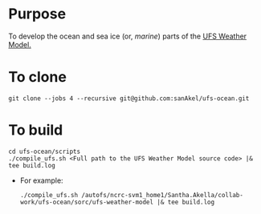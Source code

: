 # Purpose
To develop the ocean and sea ice (or, _marine_) parts of the [UFS Weather Model.](https://github.com/ufs-community/ufs-weather-model)

# To clone

```
git clone --jobs 4 --recursive git@github.com:sanAkel/ufs-ocean.git
```

# To build

```
cd ufs-ocean/scripts
./compile_ufs.sh <Full path to the UFS Weather Model source code> |& tee build.log
```

- For example:
  ```
  ./compile_ufs.sh /autofs/ncrc-svm1_home1/Santha.Akella/collab-work/ufs-ocean/sorc/ufs-weather-model |& tee build.log
  ```
